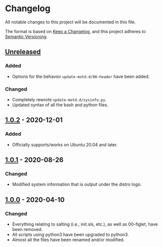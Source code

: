 # Changelog

All notable changes to this project will be documented in this file.

The format is based on [Keep a Changelog](https://keepachangelog.com/en/1.0.0/), and this project adheres to [Semantic Versioning](https://semver.org/spec/v2.0.0.html).

## [Unreleased]

### Added

- Options for the behavior `update-motd.d/00-header` have been added.

### Changed

- Completely rewrote `update-motd.d/sysinfo.py`.
- Updated syntax of all the bash and python files.

## [1.0.2] - 2020-12-01

### Added

- Officially supports/works on Ubuntu 20.04 and later.

## [1.0.1] - 2020-08-26

### Changed

- Modified system information that is output under the distro logo.

## [1.0.0] - 2020-04-10

### Changed

- Everything relating to salting (i.e., init.sls, etc.), as well as 00-figlet, have been removed.
- All scripts using python3 have been upgraded to python3.
- Almost all the files have been renamed and/or modified.

[unreleased]: https://github.com/StrangeRanger/dynamic-motd/compare/v1.0.2...HEAD
[1.0.2]: https://github.com/StrangeRanger/dynamic-motd/releases/tag/v1.0.2
[1.0.1]: https://github.com/StrangeRanger/dynamic-motd/releases/tag/v1.0.1
[1.0.0]: https://github.com/StrangeRanger/dynamic-motd/releases/tag/v1.0.0
